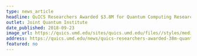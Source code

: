 ```yaml
---
type: news_article
headline: QuICS Researchers Awarded $3.8M for Quantum Computing Research
outlet: Joint Quantum Institute
date_published: 2018-09-23
image_url: https://quics.umd.edu/sites/quics.umd.edu/files//styles/medium/public/QuICS%20DOE%20grants.jpg?itok=ugcM5BTN
address: https://quics.umd.edu/news/quics-researchers-awarded-38m-quantum-computing-research
featured: no
---
```

